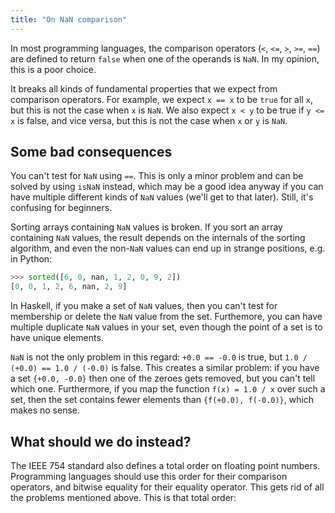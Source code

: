 ```yaml
---
title: "On NaN comparison"
---
```


In most programming languages, the comparison operators (`<`, `<=`, `>`, `>=`, `==`) are defined to return `false` when one of the operands is `NaN`. In my opinion, this is a poor choice.

It breaks all kinds of fundamental properties that we expect from comparison operators. For example, we expect `x == x` to be `true` for all `x`, but this is not the case when `x` is `NaN`. We also expect `x < y` to be true if `y <= x` is false, and vice versa, but this is not the case when `x` or `y` is `NaN`.

## Some bad consequences

You can't test for `NaN` using `==`. This is only a minor problem and can be solved by using `isNaN` instead, which may be a good idea anyway if you can have multiple different kinds of `NaN` values (we'll get to that later). Still, it's confusing for beginners.

Sorting arrays containing `NaN` values is broken. If you sort an array containing `NaN` values, the result depends on the internals of the sorting algorithm, and even the non-`NaN` values can end up in strange positions, e.g. in Python:

```python
>>> sorted([6, 0, nan, 1, 2, 0, 9, 2])
[0, 0, 1, 2, 6, nan, 2, 9]
```

In Haskell, if you make a set of `NaN` values, then you can't test for membership or delete the `NaN` value from the set. Furthemore, you can have multiple duplicate `NaN` values in your set, even though the point of a set is to have unique elements.

`NaN` is not the only problem in this regard: `+0.0 == -0.0` is true, but `1.0 / (+0.0) == 1.0 / (-0.0)` is false. This creates a similar problem: if you have a set `{+0.0, -0.0}` then one of the zeroes gets removed, but you can't tell which one. Furthermore, if you map the function `f(x) = 1.0 / x` over such a set, then the set contains fewer elements than `{f(+0.0), f(-0.0)}`, which makes no sense.

## What should we do instead?

The IEEE 754 standard also defines a total order on floating point numbers. Programming languages should use this order for their comparison operators, and bitwise equality for their equality operator. This gets rid of all the problems mentioned above.
This is that total order:

<table border="0" style="border-collapse: collapse">
    <style type="text/css" scoped>
        td, th {
          font-family: monospace;
          padding: 3px 10px;
        }

        th {
          border-bottom: 1px solid #000;
          border-top: 1px solid #000;
          background-color: #AAA;
        }

        td {
          border-bottom: 1px solid #000;
        }
    </style>
    <thead>
        <tr>
            <th>Bit Pattern</th>
            <th>Meaning</th>
        </tr>
    </thead>
    <tbody>
          <tr>
            <td>1 11111111 1yyyyyyyyyyyyyyyyyyyyyy</td>
            <td>Negative quiet NaN</td>
        </tr>
        <tr>
            <td>1 11111111 0yyyyyyyyyyyyyyyyyyyyyy</td>
            <td>Negative signaling NaN</td>
        </tr>
        <tr>
            <td>1 11111111 00000000000000000000000</td>
            <td>-Infinity</td>
        </tr>
        <tr>
            <td>1 xxxxxxxx yyyyyyyyyyyyyyyyyyyyyyy</td>
            <td>Negative number</td>
        </tr>
        <tr>
            <td>1 00000000 yyyyyyyyyyyyyyyyyyyyyyy</td>
            <td>Negative denormal</td>
        </tr>
        <tr>
            <td>1 00000000 00000000000000000000000</td>
            <td>-0</td>
        </tr>
        <tr>
            <td>0 00000000 00000000000000000000000</td>
            <td>+0</td>
        </tr>
        <tr>
            <td>0 00000000 yyyyyyyyyyyyyyyyyyyyyyy</td>
            <td>Positive denormal</td>
        </tr>
        <tr>
            <td>0 xxxxxxxx yyyyyyyyyyyyyyyyyyyyyyy</td>
            <td>Positive number</td>
        </tr>
        <tr>
            <td>0 11111111 00000000000000000000000</td>
            <td>+Infinity</td>
        </tr>
        <tr>
            <td>0 11111111 0yyyyyyyyyyyyyyyyyyyyyy</td>
            <td>Positive signaling NaN</td>
        </tr>
        <tr>
            <td>0 11111111 1yyyyyyyyyyyyyyyyyyyyyy</td>
            <td>Positive quiet NaN</td>
        </tr>
    </tbody>
</table>

<br>

[Here's how Rust implements this order](https://doc.rust-lang.org/src/core/num/f64.rs.html#1373).


## Are floats bad?

No! They get a bad rap, but floats are actually very good. Much of the criticism they receive is based on misunderstandings or poor priorities. Many of the attempts to replace them are mostly nonsense.

It is important to remember that operations on floats generally return the *best possible result* given the constraints of the floating point format. For example, `1.0 / 3.0` returns the best possible approximation of `1/3` that can be represented as a float. This means that operations on integers represented as floats are exact when the integers are not too large.

And sure, `3/10` can't be exactly represented as a float, just like `1/3` can't be exactly represented as a finite length decimal. That's just a conquence of floats being based on binary. If you want to represent fractional decimal numbers exactly, then you should use a decimal type, not a binary type. But in *almost all* cases, that's a bad decision. You should just use floats. We only use decimal because evolution happened to give us 10 fingers. There's nothing special about it.